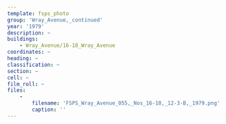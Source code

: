 ```yaml
---
template: fsps_photo
group: 'Wray_Avenue,_continued'
year: '1979'
description: ~
buildings:
    - Wray_Avenue/16-18_Wray_Avenue
coordinates: ~
heading: ~
classification: ~
section: ~
cell: ~
film_roll: ~
files:
    -
        filename: 'FSPS_Wray_Avenue_055,_Nos_16-18,_12-3-B,_1979.png'
        caption: ''
---
```

